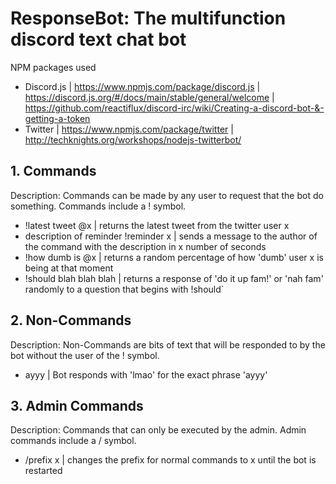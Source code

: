 # ResponseBot: The multifunction discord text chat bot

NPM packages used
- Discord.js | https://www.npmjs.com/package/discord.js | https://discord.js.org/#/docs/main/stable/general/welcome | https://github.com/reactiflux/discord-irc/wiki/Creating-a-discord-bot-&-getting-a-token
- Twitter | https://www.npmjs.com/package/twitter | http://techknights.org/workshops/nodejs-twitterbot/

## 1. Commands
Description: Commands can be made by any user to request that the bot do something. Commands include a ! symbol.
- !latest tweet @x | returns the latest tweet from the twitter user x
- description of reminder !reminder x | sends a message to the author of the command with the description in x number of seconds
- !how dumb is @x | returns a random percentage of how 'dumb' user x is being at that moment
- !should blah blah blah | returns a response of 'do it up fam!' or 'nah fam' randomly to a question that begins with !should`

## 2. Non-Commands
Description: Non-Commands are bits of text that will be responded to by the bot without the user of the ! symbol.
- ayyy | Bot responds with 'lmao' for the exact phrase 'ayyy'

## 3. Admin Commands
Description: Commands that can only be executed by the admin. Admin commands include a / symbol.
- /prefix x | changes the prefix for normal commands to x until the bot is restarted
